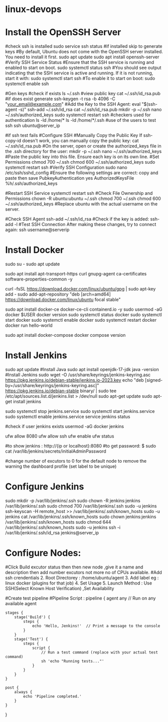 # linux-devops

# Install the OpenSSH Server
#check ssh is installed
sudo service ssh status
#if installed skip to generate keys
#By default, Ubuntu does not come with the OpenSSH server installed. You need to install it first.
sudo apt update
sudo apt install openssh-server
#Verify SSH Service Status
#Ensure that the SSH service is running and enabled to start on boot.
sudo systemctl status ssh
#You should see output indicating that the SSH service is active and running. If it is not running, start it with:
sudo systemctl start ssh
#To enable it to start on boot:
sudo systemctl enable ssh

#Gen keys
#check if exists 
ls ~/.ssh
#view public key
cat ~/.ssh/id_rsa.pub
#if does exist generate
ssh-keygen -t rsa -b 4096 -C "your_email@example.com"
#Add the Key to the SSH Agent:
eval "$(ssh-agent -s)"
ssh-add ~/.ssh/id_rsa
cat ~/.ssh/id_rsa.pub
mkdir -p ~/.ssh
nano ~/.ssh/authorized_keys
sudo systemctl restart ssh
#checkers used for authentication
ls -ld /home/*
ls -ld /home/*/.ssh
#use of the users to test ssh
ssh ubuntu@server_ip

#if  ssh test fails
#Configure SSH
#Manually Copy the Public Key
If ssh-copy-id doesn't work, you can manually copy the public key:
cat ~/.ssh/id_rsa.pub
#On the server, open or create the authorized_keys file in the .ssh directory for the user:
mkdir -p ~/.ssh
nano ~/.ssh/authorized_keys
#Paste the public key into this file. Ensure each key is on its own line.
#Set Permissions
chmod 700 ~/.ssh
chmod 600 ~/.ssh/authorized_keys
sudo systemctl restart ssh
#Verify SSH Configuration
sudo nano /etc/ssh/sshd_config
#Ensure the following settings are correct: copy and paste then save
PubkeyAuthentication yes
AuthorizedKeysFile     %h/.ssh/authorized_keys

#Restart SSH Service
systemctl restart ssh
#Check File Ownership and Permissions
chown -R ubuntu:ubuntu ~/.ssh
chmod 700 ~/.ssh
chmod 600 ~/.ssh/authorized_keys
#Replace ubuntu with the actual username on the server.

#Check SSH Agent
ssh-add ~/.ssh/id_rsa
#Check if the key is added:
ssh-add -l
#Test SSH Connection
After making these changes, try to connect again:
ssh username@serverip



# Install Docker
sudo su -
sudo apt update

sudo apt install apt-transport-https curl gnupg-agent ca-certificates software-properties-common -y

curl -fsSL https://download.docker.com/linux/ubuntu/gpg | sudo apt-key add -
sudo add-apt-repository "deb [arch=amd64] https://download.docker.com/linux/ubuntu focal stable"

sudo apt install docker-ce docker-ce-cli containerd.io -y
sudo usermod -aG docker $USER
docker version
sudo systemctl status docker
sudo systemctl start docker
sudo systemctl enable docker
sudo systemctl restart docker
docker run hello-world

sudo apt install docker-compose
docker compose version


# Install Jenkins
 sudo apt update
#Install Java
sudo apt install openjdk-17-jdk 
java -version
#Install Jenkins
sudo wget -O /usr/share/keyrings/jenkins-keyring.asc \
https://pkg.jenkins.io/debian-stable/jenkins.io-2023.key
echo "deb [signed-by=/usr/share/keyrings/jenkins-keyring.asc]" \
https://pkg.jenkins.io/debian-stable binary/ | sudo tee \
/etc/apt/sources.list.d/jenkins.list > /dev/null
sudo apt-get update
sudo apt-get install jenkins

sudo systemctl stop jenkins.service
sudo systemctl start jenkins.service
sudo systemctl enable jenkins.service
service jenkins status

#check if user jenkins exists
usermod -aG docker jenkins

ufw allow 8080
ufw allow ssh
ufw enable
ufw status

#to show jenkins :
http://{ip or localhost}:8080
#to get password:
$ sudo cat /var/lib/jenkins/secrets/initialAdminPassword

#change number of excutors to 0 for the default node to remove the warning the dashboard profile  (set label to be unique)

# Configure Jenkins
sudo mkdir -p /var/lib/jenkins/.ssh
sudo chown -R jenkins:jenkins /var/lib/jenkins/.ssh
sudo chmod 700 /var/lib/jenkins/.ssh
sudo -u jenkins ssh-keyscan -H remote_host >> /var/lib/jenkins/.ssh/known_hosts
sudo -u jenkins cat /var/lib/jenkins/.ssh/known_hosts
sudo chown jenkins:jenkins /var/lib/jenkins/.ssh/known_hosts
sudo chmod 644 /var/lib/jenkins/.ssh/known_hosts
sudo -u jenkins ssh -i /var/lib/jenkins/.ssh/id_rsa jenkins@server_ip

# Configure Nodes:
#Click Build excutor status then then new node ,give it a name and  description then add number excutors not more no of CPUs available.
#Add ssh crendentials
2. Root Directorey : /home/ubuntu/agent
3. Add label eg : linux docker (plugins for that job)
4. Set Usage 
5. Launch Method : Use SSH(Select Known Host Verification) ,Set Availability

#Create test pipeline 
#Pipeline Script :
pipeline {
    agent any  // Run on any available agent

    stages {
        stage('Build') {
            steps {
                echo 'Hello, Jenkins!'  // Print a message to the console
            }
        }
        stage('Test') {
            steps {
                script {
                    // Run a test command (replace with your actual test command)
                    sh 'echo "Running tests..."'
                }
            }
        }
    }

    post {
        always {
            echo 'Pipeline completed.'
        }
    }
}

   

